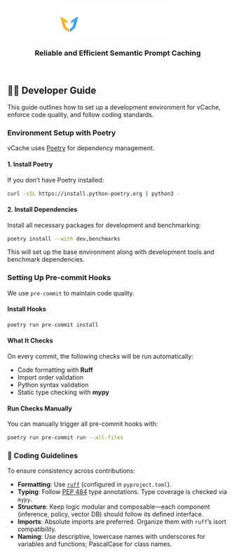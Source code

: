 <br>
<p align="center">
  <picture>
    <source media="(prefers-color-scheme: dark)" srcset="./docs/vCache_Logo_For_Dark_Background.png">
    <source media="(prefers-color-scheme: light)" srcset="./docs/vCache_Logo_For_Light_Background.png">
    <!-- Fallback -->
    <img alt="vCache" src="./docs/vCache_Logo_For_Dark_Background.png" width="55%">
  </picture>
</p>


<h3 align="center">
Reliable and Efficient Semantic Prompt Caching
</h3>
<br>


## 🧑‍💻 Developer Guide

This guide outlines how to set up a development environment for vCache, enforce code quality, and follow coding standards.



### Environment Setup with Poetry

vCache uses [Poetry](https://python-poetry.org/) for dependency management.

#### 1. Install Poetry

If you don’t have Poetry installed:

```bash
curl -sSL https://install.python-poetry.org | python3 -
```

#### 2. Install Dependencies

Install all necessary packages for development and benchmarking:

```bash
poetry install --with dev,benchmarks
```

This will set up the base environment along with development tools and benchmark dependencies.



### Setting Up Pre-commit Hooks

We use `pre-commit` to maintain code quality.

#### Install Hooks

```bash
poetry run pre-commit install
```

#### What It Checks

On every commit, the following checks will be run automatically:
- Code formatting with **Ruff**
- Import order validation
- Python syntax validation
- Static type checking with **mypy**

#### Run Checks Manually

You can manually trigger all pre-commit hooks with:

```bash
poetry run pre-commit run --all-files
```



### 📏 Coding Guidelines

To ensure consistency across contributions:

- **Formatting**: Use [`ruff`](https://docs.astral.sh/ruff/) (configured in `pyproject.toml`).
- **Typing**: Follow [PEP 484](https://peps.python.org/pep-0484/) type annotations. Type coverage is checked via `mypy`.
- **Structure**: Keep logic modular and composable—each component (inference, policy, vector DB) should follow its defined interface.
- **Imports**: Absolute imports are preferred. Organize them with `ruff`’s isort compatibility.
- **Naming**: Use descriptive, lowercase names with underscores for variables and functions; PascalCase for class names.

